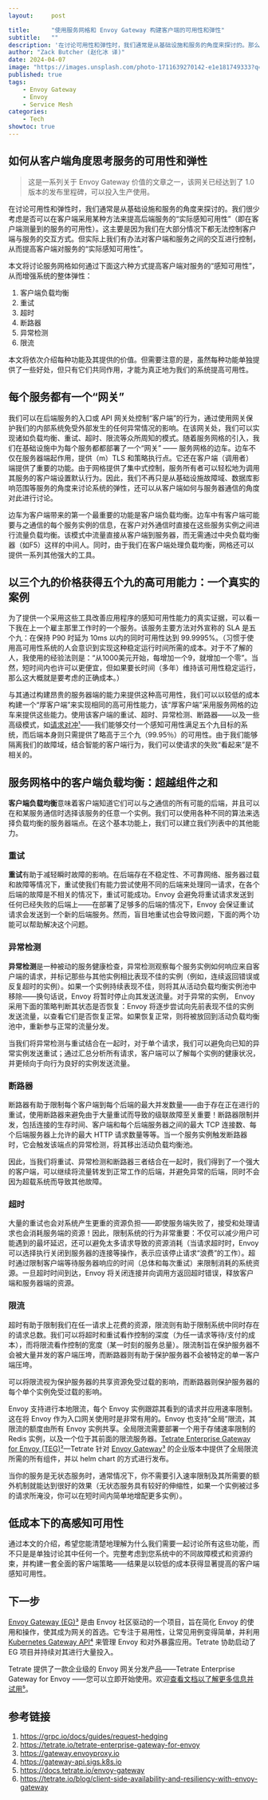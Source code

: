 ```yaml
---
layout:     post

title:      "使用服务网格和 Envoy Gateway 构建客户端的可用性和弹性"
subtitle:   ""
description: '在讨论可用性和弹性时，我们通常是从基础设施和服务的角度来探讨的。那么有没有办法在不修改服务的情况下在客户端提高服务的“实际感知可用性”呢？'
author: "Zack Butcher (赵化冰 译)"
date: 2024-04-07
image: "https://images.unsplash.com/photo-1711639270142-e1e181749333?q=80&w=3133&auto=format&fit=crop&ixlib=rb-4.0.3&ixid=M3wxMjA3fDB8MHxwaG90by1wYWdlfHx8fGVufDB8fHx8fA%3D%3D"
published: true
tags:
    - Envoy Gateway
    - Envoy
    - Service Mesh
categories:
    - Tech
showtoc: true
---
```


## 如何从客户端角度思考服务的可用性和弹性

> 这是一系列关于 Envoy Gateway 价值的文章之一，该网关已经达到了 1.0 版本的发布里程碑，可以投入生产使用。

在讨论可用性和弹性时，我们通常是从基础设施和服务的角度来探讨的。我们很少考虑是否可以在客户端采用某种方法来提高后端服务的“实际感知可用性”（即在客户端测量到的服务的可用性）。这主要是因为我们在大部分情况下都无法控制客户端与服务的交互方式。但实际上我们有办法对客户端和服务之间的交互进行控制，从而提高客户端对服务的“实际感知可用性”。

本文将讨论服务网格如何通过下面这六种方式提高客户端对服务的“感知可用性”，从而增强系统的整体弹性：

1. 客户端负载均衡
2. 重试
3. 超时
4. 断路器
5. 异常检测
6. 限流

本文将依次介绍每种功能及其提供的价值。但需要注意的是，虽然每种功能单独提供了一些好处，但只有它们共同作用，才能为真正地为我们的系统提高可用性。

## 每个服务都有一个“网关”

我们可以在后端服务的入口或 API 网关处控制“客户端”的行为，通过使用网关保护我们的内部系统免受外部发生的任何异常情况的影响。在该网关处，我们可以实现诸如负载均衡、重试、超时、限流等众所周知的模式。随着服务网格的引入，我们在基础设施中为每个服务都都部署了一个“网关” —— 服务网格的边车。边车不仅在服务器端起作用，提供（m）TLS 和策略执行点。它还在客户端（调用者）端提供了重要的功能。由于网格提供了集中式控制，服务所有者可以轻松地为调用其服务的客户端设置默认行为。因此，我们不再只是从基础设施故障域、数据库影响范围等服务的角度来讨论系统的弹性，还可以从客户端如何与服务器通信的角度对此进行讨论。

边车为客户端带来的第一个最重要的功能是客户端负载均衡。边车中有客户端可能要与之通信的每个服务实例的信息，在客户对外通信时直接在这些服务实例之间进行流量负载均衡。该模式中流量直接从客户端到服务器，而无需通过中央负载均衡器（如F5）这样的中间人。同时，由于我们在客户端处理负载均衡，网格还可以提供一系列其他强大的工具。

## 以三个九的价格获得五个九的高可用能力：一个真实的案例

为了提供一个采用这些工具改善应用程序的感知可用性能力的真实证据，可以看一下我在上一个雇主那里工作时的一个服务。该服务主要方法对外宣称的 SLA 是五个九：在保持 P90 时延为 10ms 以内的同时可用性达到 99.9995%。（习惯于使用高可用性系统的人会意识到实现这种稳定运行时间所需的成本。对于不了解的人，我使用的经验法则是：“从1000美元开始，每增加一个9，就增加一个零”。当然，短时间内也许可以更便宜，但如果要长时间（多年）维持该可用性稳定运行，那么这大概就是要考虑的正确成本。）

与其通过构建昂贵的服务器端的能力来提供这种高可用性，我们可以以较低的成本构建一个“厚客户端”来实现相同的高可用性能力，该“厚客户端”采用服务网格的边车来提供这些能力。使用该客户端的重试、超时、异常检测、断路器——以及一些高级模式，如[请求对冲¹](https://grpc.io/docs/guides/request-hedging/)——我们能够交付一个感知可用性满足五个九目标的系统，而后端本身则只需提供了略高于三个九（99.95％）的可用性。由于我们能够隔离我们的故障域，结合智能的客户端行为，我们可以使请求的失败“看起来”是不相关的。

## 服务网格中的客户端负载均衡：超越组件之和

**客户端负载均衡**意味着客户端知道它们可以与之通信的所有可能的后端，并且可以在和某服务通信时选择该服务的任意一个实例。我们可以使用各种不同的算法来选择负载均衡的服务器端点。在这个基本功能上，我们可以建立我们列表中的其他能力。

### 重试

**重试**有助于减轻瞬时故障的影响。在后端存在不稳定性、不可靠网络、服务器过载和故障等情况下，重试使我们有能力尝试使用不同的后端来处理同一请求，在各个后端的故障是不相关的情况下，重试可能成功。Envoy 会避免将重试请求发送到任何已经失败的后端上——在部署了足够多的后端的情况下，Envoy 会保证重试请求会发送到一个新的后端服务。然而，盲目地重试也会导致问题，下面的两个功能可以帮助解决这个问题。

### 异常检测

**异常检测**是一种被动的服务健康检查，异常检测观察每个服务实例如何响应来自客户端的请求，并标记那些与其他实例相比表现不佳的实例（例如，连续返回错误或反复超时的实例）。如果一个实例持续表现不佳，则将其从活动负载均衡实例池中移除——换句话说，Envoy 将暂时停止向其发送流量。对于异常的实例， Envoy 采用下面的策略判断其状态是否恢复：Envoy 将逐步尝试向先前表现不佳的实例发送流量，以查看它们是否恢复正常。如果恢复正常，则将被放回到活动负载均衡池中，重新参与正常的流量分发。

当我们将异常检测与重试结合在一起时，对于单个请求，我们可以避免向已知的异常实例发送重试；通过汇总分析所有请求，客户端可以了解每个实例的健康状况，并更倾向于向行为良好的实例发送流量。

### 断路器

断路器有助于限制每个客户端到每个后端的最大并发数量——由于存在正在进行的重试，使用断路器来避免由于大量重试而导致的级联故障至关重要！断路器限制并发，包括连接的生存时间、客户端和每个后端服务器之间的最大 TCP 连接数、每个后端服务器上允许的最大 HTTP 请求数量等等。当一个服务实例触发断路器时，它会触发该端点的异常检测，将其移出活动负载均衡池。

因此，当我们将重试、异常检测和断路器三者结合在一起时，我们得到了一个强大的客户端，可以继续将流量转发到正常工作的后端，并避免异常的后端，同时不会因为超载系统而导致其他故障。

### 超时

大量的重试也会对系统产生更重的资源负担——即使服务端失败了，接受和处理请求也会消耗服务端的资源！因此，限制系统的行为非常重要：不仅可以减少用户可能遇到的最坏延迟，还可以避免太多请求导致的资源消耗（当请求超时时，Envoy 可以选择执行关闭到服务器的连接等操作，表示应该停止请求“浪费”的工作）。超时通过限制客户端等待服务器响应的时间（总体和每次重试）来限制消耗的系统资源。一旦超时时间到达，Envoy 将关闭连接并向调用方返回超时错误，释放客户端和服务器端的资源。

### 限流

超时有助于限制我们在任一请求上花费的资源，限流则有助于限制系统中同时存在的请求总数。我们可以将超时和重试看作控制的深度（为任一请求等待/支付的成本），而将限流看作控制的宽度（某一时刻的服务总量）。限流制旨在保护服务器不会被大量并发的客户端压垮，而断路器则有助于保护服务器不会被特定的单一客户端压垮。

可以将限流视为保护服务器的共享资源免受过载的影响，而断路器则保护服务器的每个单个实例免受过载的影响。

Envoy 支持进行本地限流，每个 Envoy 实例跟踪其看到的请求并应用速率限制。这在将 Envoy 作为入口网关使用时是非常有用的。Envoy 也支持“全局”限流，其限流的额度由所有 Envoy 实例共享。全局限流需要部署一个用于存储速率限制的 Redis 实例，以及一个位于其前面的限流服务器。[Tetrate Enterprise Gateway for Envoy (TEG)²](https://tetrate.io/tetrate-enterprise-gateway-for-envoy/)—Tetrate 针对 [Envoy Gateway³](https://gateway.envoyproxy.io/) 的企业版本中提供了全局限流所需的所有组件，并以 helm chart 的方式进行发布。

当你的服务是无状态服务时，通常情况下，你不需要引入速率限制及其所需要的额外机制就能达到很好的效果（无状态服务具有较好的伸缩性，如果一个实例被过多的请求所淹没，你可以在短时间内简单地增配更多实例）。

## 低成本下的高感知可用性

通过本文的介绍，希望您能清楚地理解为什么我们需要一起讨论所有这些功能，而不只是是单独讨论其中任何一个。完整考虑到您系统中的不同故障模式和资源约束，并构建一套全面的客户端策略——结果是以较低的成本获得显著提高的客户端感知可用性。

## 下一步

[Envoy Gateway (EG)³](https://gateway.envoyproxy.io/) 是由 Envoy 社区驱动的一个项目，旨在简化 Envoy 的使用和操作，使其成为网关的首选。它专注于易用性，让常见用例变得简单，并利用 [Kubernetes Gateway API⁴](https://gateway-api.sigs.k8s.io/) 来管理 Envoy 和对外暴露应用。Tetrate 协助启动了 EG 项目并持续对其进行大量投入。

Tetrate 提供了一款企业级的 Envoy 网关分发产品——Tetrate Enterprise Gateway for Envoy ——您可以立即开始使用。欢迎[查看文档以了解更多信息并试用⁵](https://docs.tetrate.io/envoy-gateway/)。

## 参考链接

1. https://grpc.io/docs/guides/request-hedging
2. https://tetrate.io/tetrate-enterprise-gateway-for-envoy
3. https://gateway.envoyproxy.io
4. https://gateway-api.sigs.k8s.io
5. https://docs.tetrate.io/envoy-gateway
6. https://tetrate.io/blog/client-side-availability-and-resiliency-with-envoy-gateway
